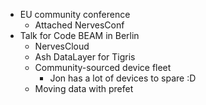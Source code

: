- EU community conference 
	- Attached NervesConf
- Talk for Code BEAM in Berlin
	- NervesCloud
	- Ash DataLayer for Tigris
	- Community-sourced device fleet
		- Jon has a lot of devices to spare :D
	- Moving data with prefet